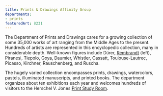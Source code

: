 ```yaml
---
title: Prints & Drawings Affinity Group
departments:
- prints
featuredArt: 8231
---
```


The Department of Prints and Drawings cares for a growing collection of
some 35,000 works of art ranging from the Middle Ages to the present.
Hundreds of artists are represented in this encyclopedic collection,
many in considerable depth. Well-known figures include
Dürer, [Rembrandt](https://collections.artsmia.org/index.php?page=detail&id=8231) (left),
Piranesi, Tiepolo, Goya, Daumier, Whistler, Cassatt, Toulouse-Lautrec,
Picasso, Kirchner, Rauschenberg, and Ruscha.

The hugely varied collection encompasses prints, drawings, watercolors,
pastels, illuminated manuscripts, and printed books. The department
organizes about ten exhibitions each year and welcomes hundreds of
visitors to the Herschel V. Jones [Print Study
Room](http://new.artsmia.org/visit/museum-facilities/study-rooms/ "Print & Photographs Study Rooms").
